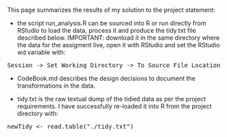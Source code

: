 This page summarizes the results of my solution to the project statement:

* the script run_analysis.R can be sourced into R or run directly from RStudio to load the data, process it and produce the tidy.txt file described below. IMPORTANT: download it in the same directory where the data for the assigment live, open it with RStudio and set the RStudio wd variable with:

<tt>
Session -> Set Working Directory -> To Source File Location
</tt>

* CodeBook.md describes the design decisions to document the transformations in the data.

* tidy.txt is the raw textual dump of the tidied data as per the project requirements. I have successfully re-loaded it into R from the project directory with:

<tt>
newTidy <- read.table("./tidy.txt")
</tt>
